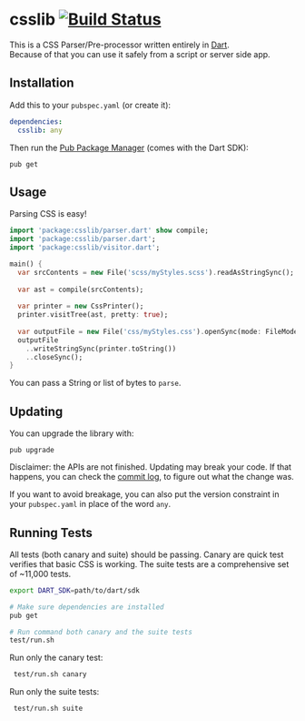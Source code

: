 csslib [![Build Status](https://drone.io/github.com/dart-lang/csslib/status.png)](https://drone.io/github.com/dart-lang/csslib/latest)
======

This is a CSS Parser/Pre-processor written entirely in [Dart][dart].  
Because of that you can use it safely from a script or server side app.



Installation
------------

Add this to your `pubspec.yaml` (or create it):
```yaml
dependencies:
  csslib: any
```
Then run the [Pub Package Manager][pub] (comes with the Dart SDK):

    pub get

Usage
-----

Parsing CSS is easy!
```dart
import 'package:csslib/parser.dart' show compile;
import 'package:csslib/parser.dart';
import 'package:csslib/visitor.dart';

main() {
  var srcContents = new File('scss/myStyles.scss').readAsStringSync();
    
  var ast = compile(srcContents);
	
  var printer = new CssPrinter();
  printer.visitTree(ast, pretty: true);
	
  var outputFile = new File('css/myStyles.css').openSync(mode: FileMode.WRITE);
  outputFile
	..writeStringSync(printer.toString())
	..closeSync();
}
```

You can pass a String or list of bytes to `parse`.


Updating
--------

You can upgrade the library with:

    pub upgrade

Disclaimer: the APIs are not finished. Updating may break your code. If that
happens, you can check the
[commit log](https://github.com/dart-lang/csslib/commits/master), to figure
out what the change was.

If you want to avoid breakage, you can also put the version constraint in your
`pubspec.yaml` in place of the word `any`.

Running Tests
-------------

All tests (both canary and suite) should be passing.  Canary are quick test
verifies that basic CSS is working.  The suite tests are a comprehensive set of
~11,000 tests.

```bash
export DART_SDK=path/to/dart/sdk

# Make sure dependencies are installed
pub get

# Run command both canary and the suite tests
test/run.sh
```

  Run only the canary test:

```bash
 test/run.sh canary
```

  Run only the suite tests:

```bash
 test/run.sh suite
```

[dart]: http://www.dartlang.org/
[pub]: http://www.dartlang.org/docs/pub-package-manager/
